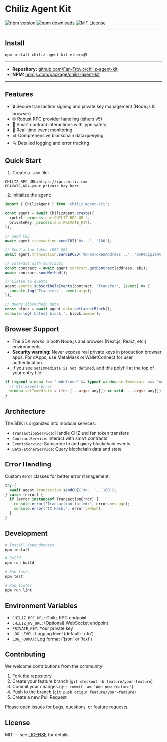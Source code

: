 # Chiliz Agent Kit

[![npm version](https://img.shields.io/npm/v/chiliz-agent-kit.svg)](https://www.npmjs.com/package/chiliz-agent-kit)
[![npm downloads](https://img.shields.io/npm/dw/chiliz-agent-kit.svg)](https://www.npmjs.com/package/chiliz-agent-kit)
[![MIT License](https://img.shields.io/badge/license-MIT-green.svg)](LICENSE)


---

## Install

```bash
npm install chiliz-agent-kit ethers@5
```

---

- **Repository:** [github.com/Fan-Trovio/chiliz-agent-kit](https://github.com/Fan-Trovio/chiliz-agent-kit)
- **NPM:** [npmjs.com/package/chiliz-agent-kit](https://www.npmjs.com/package/chiliz-agent-kit)

---

## Features

- 🔒 Secure transaction signing and private key management (Node.js & browser)
- 🌐 Robust RPC provider handling (ethers v5)
- 📝 Smart contract interactions with type safety
- 🎯 Real-time event monitoring
- 📊 Comprehensive blockchain data querying
- 🔍 Detailed logging and error tracking

## Quick Start

1. Create a `.env` file:

```env
CHILIZ_RPC_URL=https://rpc.chiliz.com
PRIVATE_KEY=your-private-key-here
```

2. Initialize the agent:

```typescript
import { ChilizAgent } from 'chiliz-agent-kit';

const agent = await ChilizAgent.create({
  rpcUrl: process.env.CHILIZ_RPC_URL!,
  privateKey: process.env.PRIVATE_KEY!,
});

// Send CHZ
await agent.transaction.sendCHZ('0x...', '100');

// Send a fan token (ERC-20)
await agent.transaction.sendERC20('0xFanTokenAddress...', '0xRecipient...', '10');

// Interact with contracts
const contract = await agent.contract.getContract(address, abi);
await contract.someMethod();

// Listen to events
agent.events.subscribeToEvents(contract, 'Transfer', (event) => {
  console.log('Transfer:', event.args);
});

// Query blockchain data
const block = await agent.data.getLatestBlock();
console.log('Latest block:', block.number);
```

## Browser Support

- The SDK works in both Node.js and browser (Next.js, React, etc.) environments.
- **Security warning:** Never expose real private keys in production browser apps. For dApps, use MetaMask or WalletConnect for user authentication.
- If you see `setImmediate is not defined`, add this polyfill at the top of your entry file:

```js
if (typeof window !== "undefined" && typeof window.setImmediate === "undefined") {
  // @ts-expect-error
  window.setImmediate = (fn: (...args: any[]) => void, ...args: any[]) => setTimeout(fn, 0, ...args);
}
```

## Architecture

The SDK is organized into modular services:

- `TransactionService`: Handle CHZ and fan token transfers
- `ContractService`: Interact with smart contracts
- `EventsService`: Subscribe to and query blockchain events
- `DataFetcherService`: Query blockchain data and state

## Error Handling

Custom error classes for better error management:

```typescript
try {
  await agent.transaction.sendCHZ('0x...', '100');
} catch (error) {
  if (error instanceof TransactionError) {
    console.error('Transaction failed:', error.message);
    console.error('TX Hash:', error.txHash);
  }
}
```

## Development

```bash
# Install dependencies
npm install

# Build
npm run build

# Run tests
npm test

# Run linter
npm run lint
```

## Environment Variables

- `CHILIZ_RPC_URL`: Chiliz RPC endpoint
- `CHILIZ_WS_URL`: (Optional) WebSocket endpoint
- `PRIVATE_KEY`: Your private key
- `LOG_LEVEL`: Logging level (default: 'info')
- `LOG_FORMAT`: Log format ('json' or 'text')

## Contributing

We welcome contributions from the community!

1. Fork the repository
2. Create your feature branch (`git checkout -b feature/your-feature`)
3. Commit your changes (`git commit -am 'Add new feature'`)
4. Push to the branch (`git push origin feature/your-feature`)
5. Create a new Pull Request

Please open issues for bugs, questions, or feature requests.

## License

MIT — see [LICENSE](LICENSE) for details.
